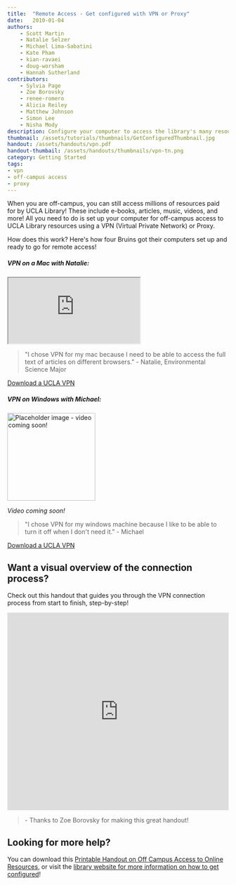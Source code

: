 ```yaml
---
title:  "Remote Access - Get configured with VPN or Proxy"
date:   2010-01-04
authors: 
    - Scott Martin
    - Natalie Selzer
    - Michael Lima-Sabatini
    - Kate Pham
    - kian-ravaei
    - doug-worsham
    - Hannah Sutherland
contributors:
    - Sylvia Page
    - Zoe Borovsky
    - renee-romero
    - Alicia Reiley
    - Matthew Johnson
    - Simon Lee
    - Nisha Mody
description: Configure your computer to access the library's many resources.
thumbnail: /assets/tutorials/thumbnails/GetConfiguredThumbnail.jpg
handout: /assets/handouts/vpn.pdf
handout-thumbail: /assets/handouts/thumbnails/vpn-tn.png
category: Getting Started
tags:
- vpn
- off-campus access
- proxy
---
```


<p class="intro">When you are off-campus, you can still access millions of resources paid for by UCLA Library! These include e-books, articles, music, videos, and more! All you need to do is set up your computer for off-campus access to UCLA Library resources using a VPN (Virtual Private Network) or Proxy.</p>

<p class="intro">How does this work? Here's how four Bruins got their computers set up and ready to go for remote access!</p>

<div class="row">
    <div class="col-sm-12 col-md-6">
        <div class="card h-100">
          <h5 class="card-header">VPN on a Mac with Natalie:</h5>
          <div class="card-body">
              <div class="embed-responsive embed-responsive-16by9">
                <iframe  src="https://www.youtube.com/embed/UPb71_HbFEQ" frameborder="1" allow="accelerometer; autoplay; encrypted-media; gyroscope; picture-in-picture" allowfullscreen></iframe>
              </div>
              <blockquote>"I chose VPN for my mac because I need to be able to access the full text of articles on different browsers." - Natalie, Environmental Science Major</blockquote>
            <a href="https://www.it.ucla.edu/it-support-center/services/virtual-private-network-vpn-clients" class="btn btn-primary">Download a UCLA VPN</a>
            </div>
        </div>
    </div>
        <div class="col-sm-12 col-md-6">
        <div class="card h-100">
          <h5 class="card-header">VPN on Windows with Michael:</h5>
          <div class="card-body">
              <img style="height: 200px;" src="{{ '/assets/images/icons/np_video_1709497_808080.png' | relative_url }}" alt="Placeholder image - video coming soon!" class="img-fluid my-0 py-0" />
                <p class="card-text mb-0 mt-0"><em>Video coming soon!</em></p>
              <blockquote>"I chose VPN for my windows machine because I like to be able to turn it off when I don't need it." - Michael</blockquote>
            <a href="https://www.it.ucla.edu/it-support-center/services/virtual-private-network-vpn-clients" class="btn btn-primary">Download a UCLA VPN</a>
            </div>
        </div>
    </div>
</div>

           
<h2 class="mt-5">Want a visual overview of the connection process?</h2>
<p>Check out this handout that guides you through the VPN connection process from start to finish, step-by-step!</p>

<iframe src="https://ucla.app.box.com/embed/s/gqyc4gmi2qi5teozk982jh38wh98up21?sortColumn=date&view=list" width="100%" height="450" frameborder="0" allowfullscreen webkitallowfullscreen msallowfullscreen></iframe>
<blockquote> - Thanks to Zoe Borovsky for making this great handout!</blockquote>


<h2>Looking for more help?</h2>

<p>You can download this <a href="https://www.library.ucla.edu/sites/default/files/Off%20Campus%20Access%20to%20Online%20Resources%20-%20v3.pdf" target="_blank">Printable Handout on Off Campus Access to Online Resources</a>, or visit the <a href="http://www.library.ucla.edu/use/computers-computing-services/connect-campus" target="_blank">library website for more information on how to get configured</a>!</p>



<!-- include embed-and-share-buttons.html ? -->
